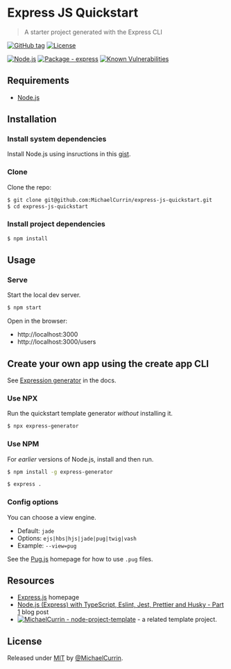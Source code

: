 # Express JS Quickstart
> A starter project generated with the Express CLI

[![GitHub tag](https://img.shields.io/github/tag/MichaelCurrin/express-js-quickstart?include_prereleases&sort=semver)](https://github.com/MichaelCurrin/express-js-quickstart/releases/)
[![License ](https://img.shields.io/badge/License-MIT-blue)](#license)

[![Node.js](https://img.shields.io/badge/Node.js->=12-blue?logo=node.js&logoColor=white)](https://nodejs.org)
[![Package - express](https://img.shields.io/github/package-json/dependency-version/MichaelCurrin/express-js-quickstart/express?logo=express&logoColor=white)](https://www.npmjs.com/package/express)
[![Known Vulnerabilities](https://snyk.io/test/github/MichaelCurrin/express-js-quickstart/badge.svg)](https://snyk.io/test/github/MichaelCurrin/express-js-quickstart)


## Requirements

- [Node.js](https://nodejs.org)


## Installation

### Install system dependencies

Install Node.js using insructions in this [gist](https://gist.github.com/MichaelCurrin/aa1fc56419a355972b96bce23f3bccba).

### Clone

Clone the repo:

```sh
$ git clone git@github.com:MichaelCurrin/express-js-quickstart.git
$ cd express-js-quickstart
```

### Install project dependencies

```sh
$ npm install
```


## Usage

### Serve

Start the local dev server.

```sh
$ npm start
```

Open in the browser:

- http://localhost:3000
- http://localhost:3000/users


## Create your own app using the create app CLI

See [Expression generator](https://expressjs.com/en/starter/generator.html) in the docs.

### Use NPX

Run the quickstart template generator _without_ installing it.

```sh
$ npx express-generator
```

### Use NPM

For _earlier_ versions of Node.js, install and then run.

```sh
$ npm install -g express-generator
```

```sh
$ express .
```

### Config options

You can choose a view engine.

- Default: `jade`
- Options: `ejs|hbs|hjs|jade|pug|twig|vash`
- Example: `--view=pug`

See the [Pug.js](https://pugjs.org/) homepage for how to use `.pug` files.


## Resources

- [Express.js](https://expressjs.com/) homepage
- [Node.js (Express) with TypeScript, Eslint, Jest, Prettier and Husky - Part 1](https://dev.to/ornio/node-js-express-with-typescript-eslint-jest-prettier-and-husky-part-1-1lin) blog post
- [![MichaelCurrin - node-project-template](https://img.shields.io/static/v1?label=MichaelCurrin&message=node-project-template&color=blue&logo=github)](https://github.com/MichaelCurrin/node-project-template) - a related template project. 


## License

Released under [MIT](/LICENSE) by [@MichaelCurrin](https://github.com/MichaelCurrin).
